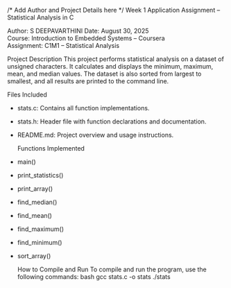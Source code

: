 /* Add Author and Project Details here */
Week 1 Application Assignment – Statistical Analysis in C

Author: S  DEEPAVARTHINI
Date: August 30, 2025  
Course: Introduction to Embedded Systems – Coursera  
Assignment: C1M1 – Statistical Analysis

  Project Description
This project performs statistical analysis on a dataset of unsigned characters. It calculates and displays the minimum, maximum, mean, and median values. The dataset is also sorted from largest to smallest, and all results are printed to the command line.

  Files Included
- stats.c: Contains all function implementations.
- stats.h: Header file with function declarations and documentation.
- README.md: Project overview and usage instructions.

  Functions Implemented
- main()
- print_statistics()
- print_array()
- find_median()
- find_mean()
- find_maximum()
- find_minimum()
- sort_array()

  How to Compile and Run
To compile and run the program, use the following commands:
bash
gcc stats.c -o stats
./stats
